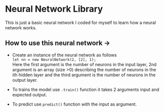 # Neural Network Library

This is just a basic neural network I coded for myself to learn how a neural network works.

## How to use this neural network ->

* Create an instance of the neural network as follows </br>
   `let nn = new NeuralNetwork(2, [2], 1);`</br>
   Here the first argument is the number of neurons in the input layer, 2nd argument is an array (size >0) describing the number of neurons in the ith hidden layer   and the third argument is the number of neurons in the output layer.
   
* To trains the model use `.train()` function it takes 2 arguments input and expected output.

* To predict use `predict()` function with the input as argument.

